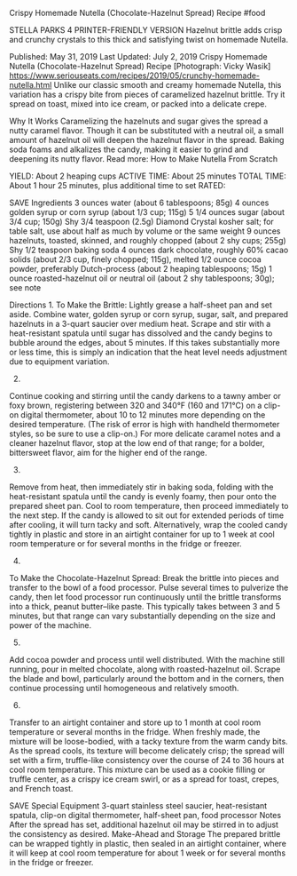 Crispy Homemade Nutella (Chocolate-Hazelnut Spread) Recipe
#food 

STELLA PARKS
4     PRINTER-FRIENDLY VERSION
Hazelnut brittle adds crisp and crunchy crystals to this thick and satisfying twist on homemade Nutella.

Published: May 31, 2019 Last Updated: July 2, 2019
Crispy Homemade Nutella (Chocolate-Hazelnut Spread) Recipe
[Photograph: Vicky Wasik]
https://www.seriouseats.com/recipes/2019/05/crunchy-homemade-nutella.html
Unlike our classic smooth and creamy homemade Nutella, this variation has a crispy bite from pieces of caramelized hazelnut brittle. Try it spread on toast, mixed into ice cream, or packed into a delicate crepe.

Why It Works
Caramelizing the hazelnuts and sugar gives the spread a nutty caramel flavor.
Though it can be substituted with a neutral oil, a small amount of hazelnut oil will deepen the hazelnut flavor in the spread.
Baking soda foams and alkalizes the candy, making it easier to grind and deepening its nutty flavor.
Read more: How to Make Nutella From Scratch

YIELD:
About 2 heaping cups
ACTIVE TIME:
About 25 minutes
TOTAL TIME:
About 1 hour 25 minutes, plus additional time to set
RATED:
    
 SAVE
Ingredients
3 ounces water (about 6 tablespoons; 85g)
4 ounces golden syrup or corn syrup (about 1/3 cup; 115g)
5 1/4 ounces sugar (about 3/4 cup; 150g)
Shy 3/4 teaspoon (2.5g) Diamond Crystal kosher salt; for table salt, use about half as much by volume or the same weight
9 ounces hazelnuts, toasted, skinned, and roughly chopped (about 2 shy cups; 255g)
Shy 1/2 teaspoon baking soda
4 ounces dark chocolate, roughly 60% cacao solids (about 2/3 cup, finely chopped; 115g), melted
1/2 ounce cocoa powder, preferably Dutch-process (about 2 heaping tablespoons; 15g)
1 ounce roasted-hazelnut oil or neutral oil (about 2 shy tablespoons; 30g); see note

Directions
1.
To Make the Brittle: Lightly grease a half-sheet pan and set aside. Combine water, golden syrup or corn syrup, sugar, salt, and prepared hazelnuts in a 3-quart saucier over medium heat. Scrape and stir with a heat-resistant spatula until sugar has dissolved and the candy begins to bubble around the edges, about 5 minutes. If this takes substantially more or less time, this is simply an indication that the heat level needs adjustment due to equipment variation.

2.
Continue cooking and stirring until the candy darkens to a tawny amber or foxy brown, registering between 320 and 340°F (160 and 171°C) on a clip-on digital thermometer, about 10 to 12 minutes more depending on the desired temperature. (The risk of error is high with handheld thermometer styles, so be sure to use a clip-on.) For more delicate caramel notes and a cleaner hazelnut flavor, stop at the low end of that range; for a bolder, bittersweet flavor, aim for the higher end of the range.

3.
Remove from heat, then immediately stir in baking soda, folding with the heat-resistant spatula until the candy is evenly foamy, then pour onto the prepared sheet pan. Cool to room temperature, then proceed immediately to the next step. If the candy is allowed to sit out for extended periods of time after cooling, it will turn tacky and soft. Alternatively, wrap the cooled candy tightly in plastic and store in an airtight container for up to 1 week at cool room temperature or for several months in the fridge or freezer.

4.
To Make the Chocolate-Hazelnut Spread: Break the brittle into pieces and transfer to the bowl of a food processor. Pulse several times to pulverize the candy, then let food processor run continuously until the brittle transforms into a thick, peanut butter–like paste. This typically takes between 3 and 5 minutes, but that range can vary substantially depending on the size and power of the machine.

5.
Add cocoa powder and process until well distributed. With the machine still running, pour in melted chocolate, along with roasted-hazelnut oil. Scrape the blade and bowl, particularly around the bottom and in the corners, then continue processing until homogeneous and relatively smooth.

6.
Transfer to an airtight container and store up to 1 month at cool room temperature or several months in the fridge. When freshly made, the mixture will be loose-bodied, with a tacky texture from the warm candy bits. As the spread cools, its texture will become delicately crisp; the spread will set with a firm, truffle-like consistency over the course of 24 to 36 hours at cool room temperature. This mixture can be used as a cookie filling or truffle center, as a crispy ice cream swirl, or as a spread for toast, crepes, and French toast.

 SAVE
Special Equipment
3-quart stainless steel saucier, heat-resistant spatula, clip-on digital thermometer, half-sheet pan, food processor
Notes
After the spread has set, additional hazelnut oil may be stirred in to adjust the consistency as desired.
Make-Ahead and Storage
The prepared brittle can be wrapped tightly in plastic, then sealed in an airtight container, where it will keep at cool room temperature for about 1 week or for several months in the fridge or freezer.